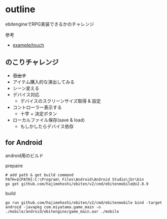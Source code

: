 # outline

ebitengineでRPG実装できるかのチャレンジ

参考

+ [example/touch](https://github.com/hajimehoshi/ebiten/tree/main/examples/touch)

## のこりチャレンジ

+ ~~音出す~~
+ アイテム購入的な演出してみる
+ シーン変える
+ デバイス対応
  + デバイスのスクリーンサイズ取得 & 設定
+ コントローラー表示する
  + 十字 + 決定ボタン
+ ローカルファイル保存(save & load)
  + もしかしたらデバイス依存

## for Android

android用のビルド

prepaire

```shell
# add path & get build command
PATH=${PATH}:C:\Program\ Files\Android\Android Studio\jbr\bin
go get github.com/hajimehoshi/ebiten/v2/cmd/ebitenmobile@v2.8.9
```

build

```shell
go run github.com/hajimehoshi/ebiten/v2/cmd/ebitenmobile bind -target android -javapkg com.miyatama.game_main -o ./mobile/android/ebitengine/game_main.aar ./mobile
```